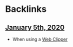 
# Backlinks
## [January 5th, 2020](<January 5th, 2020.md>)
- When using a [Web Clipper](<Web Clipper.md>)

